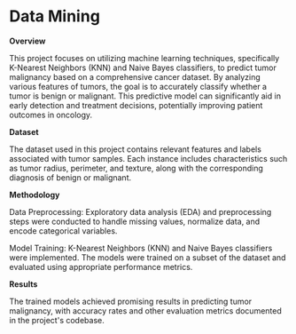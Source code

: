 # Data Mining

**Overview**

This project focuses on utilizing machine learning techniques, specifically K-Nearest Neighbors (KNN) and Naive Bayes classifiers, to predict tumor malignancy based on a comprehensive cancer dataset. By analyzing various features of tumors, the goal is to accurately classify whether a tumor is benign or malignant. This predictive model can significantly aid in early detection and treatment decisions, potentially improving patient outcomes in oncology.

**Dataset**

The dataset used in this project contains relevant features and labels associated with tumor samples. Each instance includes characteristics such as tumor radius, perimeter, and texture, along with the corresponding diagnosis of benign or malignant.

**Methodology**

Data Preprocessing: Exploratory data analysis (EDA) and preprocessing steps were conducted to handle missing values, normalize data, and encode categorical variables.

Model Training: K-Nearest Neighbors (KNN) and Naive Bayes classifiers were implemented. The models were trained on a subset of the dataset and evaluated using appropriate performance metrics.

**Results**

The trained models achieved promising results in predicting tumor malignancy, with accuracy rates and other evaluation metrics documented in the project's codebase.
